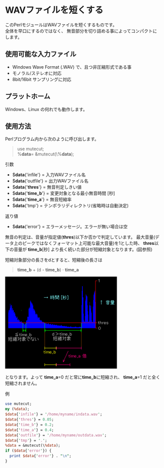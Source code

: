 # WAVファイルを短くする

このPerlモジュールはWAVファイルを短くするものです。  
全体を早口にするのではなく、
無音部分を切り詰める事によってコンパクトにします。

## 使用可能な入力ファイル

 - Windows Wave Format (.WAV) で、且つ非圧縮形式である事
 - モノラル/ステレオに対応
 - 8bit/16bit サンプリングに対応

## プラットホーム

Windows、Linux の何れでも動作します。

## 使用方法

Perlプログラム内から次のように呼び出します。

> use mutecut;  
> %**data**= &mutecut(\\%**data**);

引数
 - $**data**{'infile'} = 入力WAVファイル名
 - $**data**{'outfile'} = 出力WAVファイル名
 - $**data**{'**thres**'} = 無音判定しきい値
 - $**data**{'**time_b**'} = 変更対象となる最小無音時間 [秒]
 - $**data**{'**time_a**'} = 無音短縮率
 - $**data**{'tmp'} = テンポラリディレクトリ(省略時は自動決定)

返り値
 - $**data**{'error'} = エラーメッセージ。エラーが無い場合は空

無音の判定は、音量が指定値(**thres**)以下か否かで判定しています。
最大音量(データ上のピークではなくフォーマット上可能な最大音量)を1とした時、
**thres**以下の音量が **time_b**[秒] 
より長く続いた部分が短縮対象となります。(図参照)

短縮対象部分の長さをdとすると、短縮後の長さは
> **time_b** + (d - **time_b**) ⋅ **time_a**

![図](image/wavusage.png)

となります。よって **time_a**=0 だと常に**time_b**に短縮され、
**time_a**=1 だと全く短縮されません。

例
```perl
use mutecut;
my (%data);
$data{'infile'} = '/home/myname/indata.wav';
$data{'thres'} = 0.05;
$data{'time_b'} = 0.2;
$data{'time_a'} = 0.4;
$data{'outfile'} = '/home/myname/outdata.wav';
$data{'tmp'} = '.';
%data = &mutecut(\%data);
if ($data{'error'}) {
  print $data{'error'} . "\n";
}
```

